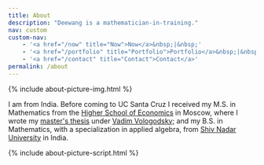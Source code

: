 ```yaml
---
title: About
description: "Deewang is a mathematician-in-training."  
nav: custom
custom-nav: 
    - '<a href="/now" title="Now">Now</a>&nbsp;|&nbsp;'
    - '<a href="/portfolio" title="Portfolio">Portfolio</a>&nbsp;|&nbsp;'
    - '<a href="/contact" title="Contact">Contact</a>'
permalink: /about
--- 
```


{% include about-picture-img.html %}

I am from India. Before coming to UC Santa Cruz I received my M.S. in Mathematics from the [Higher School of Economics](https://math.hse.ru/en/) in Moscow, where I wrote my [master's thesis](https://www.hse.ru/en/edu/vkr/296285338) under [Vadim Vologodsky](https://www.hse.ru/en/org/persons/160474191); and my B.S. in Mathematics, with a specialization in applied algebra, from [Shiv Nadar University](https://math.snu.edu.in/) in India. 

{% include about-picture-script.html %}